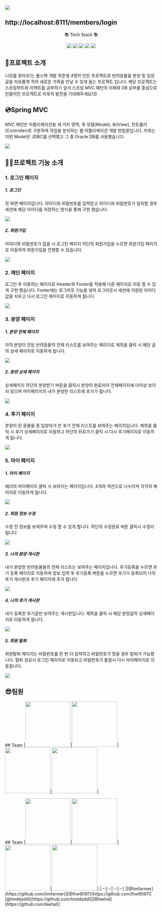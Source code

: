
  <div>
    <img src="https://capsule-render.vercel.app/api?type=waving&color=auto&height=300&section=header&text=니모를%20찾아조!&fontSize=90" />
    <h2>http://localhost:8111/members/login</h2>

  </div>
 <div  align=center>
   <p>📚 Tech Stack 📚 </p>
      <img src="https://img.shields.io/badge/Java-ED8B00?style=for-the-badge&logo=openjdk&logoColor=white">
      <img src="https://img.shields.io/badge/Oracle-F80000?style=for-the-badge&logo=Oracle&logoColor=white">
      <img src="https://img.shields.io/badge/Thymeleaf-%23005C0F.svg?style=for-the-badge&logo=Thymeleaf&logoColor=white">
<!--       <img src="https://img.shields.io/badge/spring-%236DB33F.svg?style=for-the-badge&logo=spring&logoColor=white"> -->
      <img src="https://img.shields.io/badge/HTML-239120?style=for-the-badge&logo=html5&logoColor=white">
      <img src="https://img.shields.io/badge/CSS-239120?&style=for-the-badge&logo=css3&logoColor=white">
  </div>
  <div>
   <h2><span>🚩</span>프로젝트 소개</h2>
    <p>니모를 찾아조!는 풀스택 개발 취준생 4명이 만든 프로젝트로 반려동물을 분양 및 입양 글을 자유롭게 적어 새로운 가족을 만날 수 있게 돕는 프로젝트 입니다. 해당 프로젝트는 스프링부트와 리액트를 공부하기 앞서 스프링 MVC 패턴의 이해와 DB 공부를 중심으로 만들어진 프로젝트로 이후의 발전을 기대해주세요!😊</p>
  </div>
  <div>
    <h2><span>💿</span>Spring MVC</h2>
    <p>
      MVC 패턴은 어플리케이션을 세 가지 영역, 즉 모델(Model), 뷰(View), 컨트롤러(Controller)로 구분하여 작업을 분리하는 웹 어플리케이션 개발 방법론입니다. 저희는 이번 Model은 JDBC를 선택했고 그 중 Oracle DB를 사용했습니다.
    </p>
    <p>
      <img src="https://github.com/limfarmer/find_nimo/assets/129915370/5c44308c-c302-448c-9467-c42cee2bb962">
<!--       <img src="https://github.com/limfarmer/find_nimo/assets/129915370/2567fa7f-0563-49f3-bf10-a5dbc24b90de"> -->
    </p>
  </div>
  <div>
    <h2>🐱‍👤프로젝트 기능 소개</h2>
<!--     // -->
    <p>
      <h3>1. 로그인 페이지</h3>
      <h5>1. 로그인</h5>
      <p>
      첫 화면 페이지입니다. 아이디와 비밀번호를 입력받고 아이디와 비밀번호가 일치할 경우 세션에 해당 아이디를 저장하는 방식을 통해 구현 했습니다.
      </p>
      <img src="https://github.com/limfarmer/find_nimo/assets/129915370/1be9db82-e99d-407b-ab40-e4fb9f4e8ad3">
    <h5>2. 회원가입</h5>
    <p>
      아이디와 비밀번호가 없을 시 로그인 페이지 하단의 회원가입을 누르면 회원가입 페이지로 이동하여 회원가입을 진행할 수 있습니다.
    </p>
    <img src="https://github.com/limfarmer/find_nimo/assets/129915370/25b5f74f-52b6-4f38-b163-1d11b9acf7f9">
    </p>
<!--     // -->
    <p>
      <h3>2. 메인 페이지</h3>
      <p>
        로그인 후 이동하는 페이지로 Header와 Footer를 적용해 다른 페이지로 이동 할 수 있게 구현 했습니다. Footer에는 로그아웃 기능을 넣어 로그아웃시 세션에 저장된 아이디 값을 지우고 다시 로그인 페이지로 이동하게 됩니다.
      </p>
      <img src="https://github.com/limfarmer/find_nimo/assets/129915370/29eb2afb-d86d-40b1-965d-c0791708e6e2">
    </p>
<!--     // -->
    <p>
      <h3>3. 분양 페이지</h3>
      <h5>1. 분양 전체 페이지</h5>
      <p>
        아직 분양이 안된 반려동물의 전체 리스트를 보여주는 페이지로 제목을 클릭 시 해당 글의 상세 페이지로 이동하게 됩니다.
      </p>
      <img src="https://github.com/limfarmer/find_nimo/assets/129915370/522ace50-74c7-4f83-8e10-eac99fa997b0">
  <h5>2. 분양 상세 페이지</h5>
    <p>
      상세페이지 하단의 분양받기 버튼을 클릭시 분양이 완료되어 전체페이지에 더이상 보이지 않으며 마이페이지의 내가 분양한 리스트에 추가가 됩니다.
    </p>
    <img src="https://github.com/limfarmer/find_nimo/assets/129915370/07fde7b1-9eeb-4d58-b0bf-4f9b2da958cd">  
  </p>
<!--     // -->
    <p>
    <h3>4. 후기 페이지</h3>
      <p>
        분양이 된 동물들 중 입양자가 쓴 후기 전체 리스트를 보여주는 페이지입니다. 제목을 클릭 시 후기 상세페이지로 이동하고 하단의 뒤로가기 클릭 시 다시 후기페이지로 이동하게 됩니다.
      </p>
      <img src="https://github.com/limfarmer/find_nimo/assets/129915370/77a0751e-58da-4f09-a1cf-4ecb4b75dd2f">
    </p>
<!--     // -->
    <p>
      <h3>5. 마이 페이지</h3>
      <h5>1. 마이 페이지</h5>
      <p>
        헤더의 마이페이지 클릭 시 보여지는 페이지입니다. 4개의 섹션으로 나누어져 각각의 페이지로 이동하게 됩니다.
      </p>
      <img src="https://github.com/limfarmer/find_nimo/assets/129915370/aaabb065-c646-4dd2-a3b2-57496d05c360">
  <h5>2. 회원 정보 수정</h5>
    <p>
      수정 전 정보를 보여주며 수정 할 수 있게 합니다. 하단의 수정완료 버튼 클릭시 수정이 됩니다
    </p>
    <img src="https://github.com/limfarmer/find_nimo/assets/129915370/d4559a2b-aac3-44fd-8df4-e978ea9bd0ba">
    <h5>3. 나의 분양 게시판</h5>
    <p>
      내가 분양한 반려동물들의 전체 리스트는 보여주는 페이지입니다. 후기등록을 누르면 후기 등록 페이지로 이동하며 정보 입력 후 후기등록 버튼을 누르면 후기가 등록되어 나의 후기 게시판과 후기 페이지에 추가 됩니다.
    </p>
    <img src="https://github.com/limfarmer/find_nimo/assets/129915370/0473dc97-5770-49f2-87c9-c98ba98d77da">
    <h5>4. 나의 후기 게시판</h5>
    <p>
      내가 등록한 후기글만 보여주는 게시판입니다. 제목을 클릭 시 해당 분양글의 상세페이지로 이동하게 됩니다.
    </p>
    <img src="https://github.com/limfarmer/find_nimo/assets/129915370/90e1b874-be43-4537-b7ad-85e23a6ee7ae">
    <h5>5. 회원 탈퇴</h5>
    <p>
      회원탈퇴 페이지는 비밀번호를 한 번 더 입력하고 비밀번호가 맞을 경우 탈퇴가 가능합니다. 탈퇴 성공시 로그인 페이지로 이동되고 비밀번호가 틀릴시 다시 마이페이지로 이동됩니다.
    </p>
    <img src="https://github.com/limfarmer/find_nimo/assets/129915370/fcccccd0-b6ae-4fb6-b35e-486973703ef5">
  </p>
  </div>
  <div>
    <h2>😎팀원</h2>
    <p>
## Team
|<img src="https://avatars.githubusercontent.com/u/129802296?v=4" width="150" height="150"/>|<img src="https://avatars.githubusercontent.com/u/161571595?v=4" width="150" height="150"/>|<img src="https://avatars.githubusercontent.com/u/162107516?v=4" width="150" height="150"/>|<img src="https://avatars.githubusercontent.com/u/129915370?v=4" width="150" height="150"/>|
<!-- |:-:|:-:|:-:|:-:|
|[@limfarmer](https://github.com/limfarmer)|[@lhw9097](https://github.com/lhw9097)|[@tmddyddl](https://github.com/tmddyddl)|[@leehal](https://github.com/leehal)| -->
    </p>
  </div>
  ## Team
|<img src="https://avatars.githubusercontent.com/u/129802296?v=4" width="150" height="150"/>|<img src="https://avatars.githubusercontent.com/u/161571595?v=4" width="150" height="150"/>|<img src="https://avatars.githubusercontent.com/u/162107516?v=4" width="150" height="150"/>|<img src="https://avatars.githubusercontent.com/u/129915370?v=4" width="150" height="150"/>|
|:-:|:-:|:-:|:-:|
|[@limfarmer](https://github.com/limfarmer)|[@lhw9097](https://github.com/lhw9097)|[@tmddyddl](https://github.com/tmddyddl)|[@leehal](https://github.com/leehal)|
<!-- <img src="https://github.com/limfarmer/find_nimo/assets/129915370/13e91c1d-98e6-4f6f-9ec8-a9c92fa2cd09"> -->


